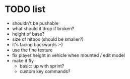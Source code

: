 TODO list
=========

- shouldn't be pushable
- what should it drop if broken?
- height of base?
- size of hitbox (should be smaller?)
- it's facing backwards :-)
- use the fine texture
- fix player height in vehicle when mounted / edit model
- make it fly
  - basic: up with sprint?
  - custom key commands?  